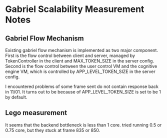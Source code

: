 # Gabriel Scalability Measurement Notes

## Gabriel Flow Mechanism

Existing gabriel flow mechanism is implemented as two major component. First is the flow control between client and server, managed by TokenController in the client and MAX_TOKEN_SIZE in the server config. Second is the flow control between the user control VM and the cognitive engine VM, which is controlled by APP_LEVEL_TOKEN_SIZE in the server config.

I encountered problems of some frame sent do not contain response back in 11/01. It turns out to be because of APP_LEVEL_TOKEN_SIZE is set to be 1 by default.

## Lego measurement

It seems that the backend bottleneck is less than 1 core. tried running 0.5 or 0.75 core, but they stuck at frame 835 or 850.
